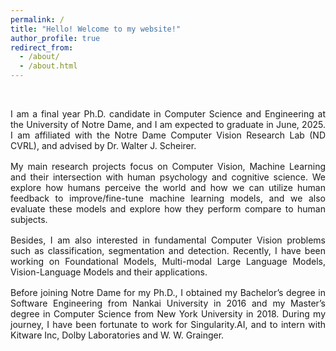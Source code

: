 ```yaml
---
permalink: /
title: "Hello! Welcome to my website!"
author_profile: true
redirect_from: 
  - /about/
  - /about.html
---
```

&nbsp;

<div style="text-align: justify; margin-bottom: 16px;">
I am a final year Ph.D. candidate in Computer Science and Engineering at the University of Notre Dame, 
and I am expected to graduate in June, 2025. 
I am affiliated with the Notre Dame Computer Vision Research Lab (ND CVRL), 
and advised by Dr. Walter J. Scheirer.
</div>


<div style="text-align: justify; margin-bottom: 16px;">
My main research projects focus on Computer Vision, Machine Learning and their intersection with human psychology and cognitive science. 
We explore how humans perceive the world and how we can utilize human feedback to improve/fine-tune machine learning models, 
and we also evaluate these models and explore how they perform compare to human subjects.
</div>

<div style="text-align: justify; margin-bottom: 16px;">
Besides, I am also interested in fundamental Computer Vision problems such as 
classification, segmentation and detection. Recently, I have been working on 
Foundational Models, Multi-modal Large Language Models, 
Vision-Language Models and their applications.
</div>

<div style="text-align: justify; margin-bottom: 16px;">
Before joining Notre Dame for my Ph.D., I obtained my Bachelor’s degree in Software Engineering from Nankai University in 2016 
and my Master’s degree in Computer Science from New York University in 2018. 
During my journey, I have been fortunate to work for Singularity.AI, and to intern with Kitware Inc, Dolby Laboratories and W. W. Grainger.
</div>